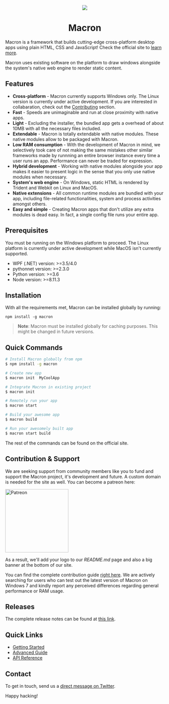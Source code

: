 <p align="center">
  <img src="https://raw.githubusercontent.com/bukharim96/macron/master/resources/macron-logo.png">
</p>

<h1 align="center">Macron</h1>

Macron is a framework that builds cutting-edge cross-platform desktop apps using plain HTML, CSS and JavaScript! Check the official site to <a href="https://macron.netlify.com">learn more</a>.

Macron uses existing software on the platform to draw windows alongside the system's native web engine to render static content.

## Features

* **Cross-platform** - Macron currently supports Windows only. The Linux version is currently under active development. If you are interested in collabaration, check out the <a href="https://macron.netlify.com/contributing">Contributing</a> section.
* **Fast** - Speeds are unimaginable and run at close proximity with native apps.
* **Light** - Excluding the installer, the bundled app gets a overhead of about 10MB with all the necessary files included.
* **Extendable** - Macron is totally extendable with native modules. These native modules allow to be packaged with Macron.
* **Low RAM consumption** - With the development of Macron in mind, we selectively took care of not making the same mistakes other similar frameworks made by runnning an entire browser instance every time a user runs an app. Performance can never be traded for expression.
* **Hybrid development** - Working with native modules alongside your app makes it easier to present logic in the sense that you only use native modules when necessary.
* **System's web engine** - On Windows, static HTML is rendered by Trident and Webkit on Linux and MacOS.
* **Native extensions** - All common runtime modules are bundled with your app, including file-related functionalities, system and process activities amongst others.
* **Easy and simple** - Creating Macron apps that don't utilize any extra modules is dead easy. In fact, a single config file runs your entire app.

## Prerequisites

You must be running on the Windows platform to proceed. The Linux platform is currently under active development while MacOS isn't currently supported. 

- WPF (.NET) version: >=3.5/4.0
- pythonnet version: >=2.3.0
- Python version: >=3.6
- Node version: >=8.11.3

## Installation

With all the requirements met, Macron can be installed globally by running:

```
npm install -g macron
```

> **Note**: Macron must be installed globally for caching purposes. This might be changed in future versions.

## Quick Commands
```bash
# Install Macron globally from npm
$ npm install -g macron

# Create new app
$ macron init  MyCoolApp

# Integrate Macron in existing project
$ macron init

# Remotely run your app
$ macron start

# Build your awesome app
$ macron build

# Run your awesomely built app
$ macron start build
```

The rest of the commands can be found on the official site.

## Contribution & Support

We are seeking support from community members like you to fund and support the Macron project, it's development and future. A custom domain is needed for the site as well. You can become a patreon here:

<a href="https://patreon.com/macron">
  <img width="200px" src="https://raw.githubusercontent.com/bukharim96/macron/master/resources/become_a_patron_button@2x.png" alt="Patreon">
</a>

As a result, we'll add your logo to our *README.md* page and also a big banner at the bottom of our site.

You can find the complete contribution guide <a href="https://macron.netlify.com/contributing">right here</a>. We are actively searching for users who can test out the latest version of Macron on Windows 7 and kindly report any perceived differences regarding general performance or RAM usage.

## Releases

The complete release notes can be found at <a href="https://macron.netlify.com/releases">this link</a>.

## Quick Links

* <a href="https://macron.netlify.com/getting-started">Getting Started</a>
* <a href="https://macron.netlify.com/advanced">Advanced Guide</a>
* <a href="https://macron.netlify.com/api">API Reference</a>

## Contact

To get in touch, send us a <a href="https://twitter.com/macronjs">direct message on Twitter</a>.

Happy hacking!
